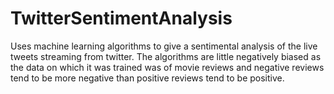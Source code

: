# TwitterSentimentAnalysis
Uses machine learning algorithms to give a sentimental analysis of the live tweets streaming from twitter.
The algorithms are little negatively biased as the data on which it was trained was of movie reviews and negative reviews tend
to be more negative than positive reviews tend to be positive.
